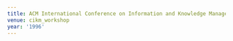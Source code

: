 ```yaml
---
title: ACM International Conference on Information and Knowledge Management (1996)
venue: cikm_workshop
year: '1996'
---
```

